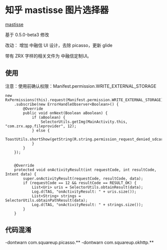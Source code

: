 # 知乎 mastisse 图片选择器

[mastisse](https://github.com/zhihu/Matisse)

基于 0.5.0-beta3 修改

改动： 增加 中融信 UI 设计，去除 picasso，更新 glide

带有 ZRX 字样的相关文件为 中融信定制UI。

## 使用

注意：使用前确认权限：Manifest.permission.WRITE_EXTERNAL_STORAGE

```
new RxPermissions(this).request(Manifest.permission.WRITE_EXTERNAL_STORAGE)
    .subscribe(new ErrorHandleObserver<Boolean>() {
        @Override
        public void onNext(Boolean aBoolean) {
            if (aBoolean) {
                SelectorUtils.getImg(MainActivity.this, "com.zrx.app.fileprovider", 12);
            } else {
                ToastUtils.shortShow(getString(R.string.permission_request_denied_sdcard));
            }
        }
    });


    @Override
    protected void onActivityResult(int requestCode, int resultCode, Intent data) {
        super.onActivityResult(requestCode, resultCode, data);
        if (requestCode == 12 && resultCode == RESULT_OK) {
            List<Uri> uris = SelectorUtils.obtainResult(data);
            Log.d(TAG, "onActivityResult: " + uris.size());
            List<String> strings = SelectorUtils.obtainPathResult(data);
            Log.d(TAG, "onActivityResult: " + strings.size());
        }
    }
```



## 代码混淆

-dontwarn com.squareup.picasso.**
-dontwarn com.squareup.okhttp.**